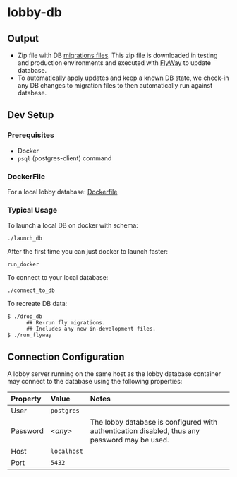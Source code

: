 # lobby-db

## Output
* Zip file with DB [migrations files](https://github.com/triplea-game/triplea/tree/master/lobby-db/src/main/resources/db/migration).
This zip file is downloaded in testing and production environments and executed with [FlyWay](https://flywaydb.org/) 
to update database.
* To automatically apply updates and keep a known DB state, we check-in
any DB changes to migration files to then automatically run against database.

 
## Dev Setup

### Prerequisites
- Docker
- `psql` (postgres-client) command 

### DockerFile

For a local lobby database: [Dockerfile](https://github.com/triplea-game/triplea/blob/master/lobby-db/Dockerfile) 

### Typical Usage

To launch a local DB on docker with schema:
```
./launch_db
```

After the first time you can just docker to launch faster:
```
run_docker
```

To connect to your local database:
```
./connect_to_db
```

To recreate DB data:
```
$ ./drop_db
      ## Re-run fly migrations.
      ## Includes any new in-development files.
$ ./run_flyway
```


## Connection Configuration

A lobby server running on the same host as the lobby database container may connect to the database using the following properties:

Property | Value | Notes
:-- | :-- | :--
User | `postgres` |
Password | _&lt;any&gt;_ | The lobby database is configured with authentication disabled, thus any password may be used.
Host | `localhost` |
Port | `5432` |

